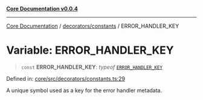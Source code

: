 [**Core Documentation v0.0.4**](../../../README.md)

***

[Core Documentation](../../../modules.md) / [decorators/constants](../README.md) / ERROR\_HANDLER\_KEY

# Variable: ERROR\_HANDLER\_KEY

> `const` **ERROR\_HANDLER\_KEY**: *typeof* [`ERROR_HANDLER_KEY`](ERROR_HANDLER_KEY.md)

Defined in: [core/src/decorators/constants.ts:29](https://github.com/stonemjs/core/blob/4b1b931e44a5db2600109fa7ae2a8b532ed77730/src/decorators/constants.ts#L29)

A unique symbol used as a key for the error handler metadata.
